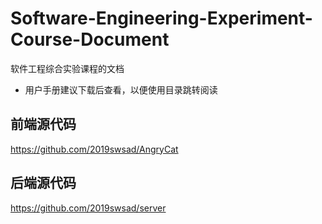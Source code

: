 # Software-Engineering-Experiment-Course-Document
软件工程综合实验课程的文档

- 用户手册建议下载后查看，以便使用目录跳转阅读

## 前端源代码
https://github.com/2019swsad/AngryCat

## 后端源代码
https://github.com/2019swsad/server
